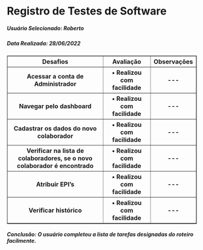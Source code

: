 # Registro de Testes de Software

<h5> Usuário Selecionado:  Roberto  </h5>       
<h5> Data Realizada: 28/06/2022 </h5>
  
   <table border="1">
<tr>
         <th>Desafios</th> <th>Avaliação</th> <th>Observações</th> 
    </tr>
    <tr>
         <th>Acessar a conta de Administrador</th> <th>•	Realizou com facilidade</th> <th>---</th>
    </tr>
    <tr>
         <th>Navegar pelo dashboard</th> <th>•	Realizou com facilidade</th> <th>---</th>
    </tr>
    <tr>
         <th>Cadastrar os dados do novo colaborador</th> <th>•	Realizou com facilidade</th> <th>---</th>
    </tr> 
    <tr>
         <th>Verificar na lista de colaboradores, se o novo colaborador é encontrado</th> <th>•	Realizou com facilidade</th> <th>---</th>
    </tr>
    <tr>
         <th>Atribuir EPI’s</th> <th>•	Realizou com facilidade</th> <th>---</th>
    </tr>
    <tr>
        <th>Verificar histórico</th> <th>•	Realizou com facilidade</th> <th>---</th>
    </tr>
 
 </table>
 
 <h5> Conclusão: O usuário completou a lista de tarefas designadas do roteiro facilmente. </h5>

